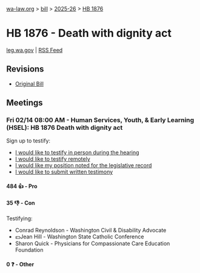 [wa-law.org](/) > [bill](/bill/) > [2025-26](/bill/2025-26/) > [HB 1876](/bill/2025-26/hb/1876/)

# HB 1876 - Death with dignity act
[leg.wa.gov](https://app.leg.wa.gov/billsummary?BillNumber=1876&Year=2025&Initiative=false) | [RSS Feed](./rss.xml)

## Revisions
* [Original Bill](1/)

## Meetings
### Fri 02/14 08:00 AM - Human Services, Youth, & Early Learning (HSEL): HB 1876 Death with dignity act
Sign up to testify:
* [I would like to testify in person during the hearing](https://app.leg.wa.gov/csi/Testifier/Add?chamber=House&mId=32764&aId=163814&caId=25809&tId=1)
* [I would like to testify remotely](https://app.leg.wa.gov/csi/Testifier/Add?chamber=House&mId=32764&aId=163814&caId=25809&tId=2)
* [I would like my position noted for the legislative record](https://app.leg.wa.gov/csi/Testifier/Add?chamber=House&mId=32764&aId=163814&caId=25809&tId=3)
* [I would like to submit written testimony](https://app.leg.wa.gov/csi/Testifier/Add?chamber=House&mId=32764&aId=163814&caId=25809&tId=4)

#### 484 👍 - Pro

#### 35 👎 - Con
Testifying:
* Conrad Reynoldson - Washington Civil & Disability Advocate
* 💵Jean Hill - Washington State Catholic Conference
* Sharon Quick - Physicians for Compassionate Care Education Foundation

#### 0 ❓ - Other
